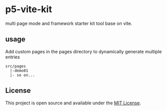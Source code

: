 # p5-vite-kit

multi page mode and framework starter kit tool base on vite.

## usage

Add custom pages in the pages directory to dynamically generate multiple entries

```
src/pages
  |-demo01
  |- so on...
```

## License

This project is open source and available under the [MIT License](LICENSE).
